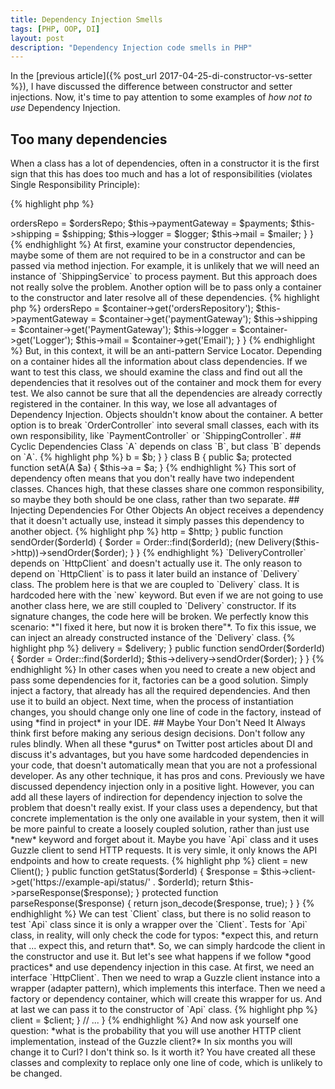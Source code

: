 ```yaml
---
title: Dependency Injection Smells
tags: [PHP, OOP, DI]
layout: post
description: "Dependency Injection code smells in PHP"
---
```


In the [previous article]({% post_url 2017-04-25-di-constructor-vs-setter %}), I have discussed the difference between constructor and setter injections. Now, it's time to pay attention to some examples of *how not to use* Dependency Injection.

## Too many dependencies

When a class has a lot of dependencies, often in a constructor it is the first sign that this has does too much and has a lot of responsibilities (violates Single Responsibility Principle):

{% highlight php %}
<?php

class OrderController
{
    public function __construct(
            OrdersRepository $ordersRepo, 
            PaymentGateway $payments, 
            ShippingService $shipping,
            Logger $logger
            Email $mailer
            )
    {
        $this->ordersRepo = $ordersRepo;
        $this->paymentGateway = $payments;
        $this->shipping = $shipping;
        $this->logger = $logger;
        $this->mail = $mailer;
    }
}
{% endhighlight %}

At first, examine your constructor dependencies, maybe some of them are not required to be in a constructor and can be passed via method injection. For example, it is unlikely that we will need an instance of `ShippingService` to process payment. But this approach does not really solve the problem. 

Another option will be to pass only a container to the constructor and later resolve all of these dependencies.

{% highlight php %}
<?php

class OrderController
{
    public function __construct(Container $container)
    {
        $this->ordersRepo = $container->get('ordersRepository');
        $this->paymentGateway = $container->get('paymentGateway');
        $this->shipping = $container->get('PaymentGateway');
        $this->logger = $container->get('Logger');
        $this->mail = $container->get('Email');
    }
}
{% endhighlight %}

But, in this context, it will be an anti-pattern Service Locator. Depending on a container hides all the information about class dependencies. If we want to test this class, we should examine the class and find out all the dependencies that it resolves out of the container and mock them for every test. We also cannot be sure that all the dependencies are already correctly registered in the container. In this way, we lose all advantages of Dependency Injection. Objects shouldn't know about the container.

A better option is to break `OrderController` into several small classes, each with its own responsibility, like `PaymentController` or `ShippingController`.

## Cyclic Dependencies

Class `A` depends on class `B`, but class `B` depends on `A`.

{% highlight php %}
<?php

class A {
    protected $b;

    public function __construct(B $b) {
        $this->b = $b;
    }
}

class B {
    public $a;

    protected function setA(A $a) {
        $this->a = $a;
    }
{% endhighlight %}

This sort of dependency often means that you don't really have two independent classes. Chances high, that these classes share one common responsibility, so maybe they both should be one class, rather than two separate.


## Injecting Dependencies For Other Objects

An object receives a dependency that it doesn't actually use, instead it simply passes this dependency to another object.

{% highlight php %}
<?php

class DeliveryController 
{
    protected $http;

    public function __construct(HttpClient $http)
    {
        $this->http = $http;
    }

    public function sendOrder($orderId)
    {
        $order = Order::find($orderId);

        (new Delivery($this->http))->sendOrder($order);
    }
}
{% endhighlight %}

`DeliveryController` depends on `HttpClient` and doesn't actually use it. The only reason to depend on `HttpClient` is to pass it later build an instance of `Delivery` class. The problem here is that we are coupled to `Delivery` class. It is hardcoded here with the `new` keyword. But even if we are not going to use another class here, we are still coupled to `Delivery` constructor. If its signature changes, the code here will be broken. We perfectly know this scenario: *"I fixed it here, but now it is broken there"*. To fix this issue, we can inject an already constructed instance of the `Delivery` class.

{% highlight php %}
<?php

class DeliveryController 
{
    protected $delivery;

    public function __construct(Delivery $delivery)
    {
        $this->delivery = $delivery;
    }

    public function sendOrder($orderId)
    {
        $order = Order::find($orderId);

        $this->delivery->sendOrder($order);
    }
}
{% endhighlight %}

In other cases when you need to create a new object and pass some dependencies for it, factories can be a good solution. Simply inject a factory, that already has all the required dependencies. And then use it to build an object. Next time, when the process of instantiation changes, you should change only one line of code in the factory, instead of using *find in project* in your IDE.

## Maybe Your Don't Need It

Always think first before making any serious design decisions. Don't follow any rules blindly. When all these *gurus* on Twitter post articles about DI and discuss it's advantages, but you have some hardcoded dependencies in your code, that doesn't automatically mean that you are not a professional developer. As any other technique, it has pros and cons. Previously we have discussed dependency injection only in a positive light. However, you can add all these layers of indirection for dependency injection to solve the problem that doesn't really exist. If your class uses a dependency, but that concrete implementation is the only one available in your system, then it will be more painful to create a loosely coupled solution, rather than just use *new* keyword and forget about it.

Maybe you have `Api` class and it uses Guzzle client to send HTTP requests. It is very simle, it only knows the API endpoints and how to create requests. 

{% highlight php %}
<?php

namespace App\Api;

use GuzzleHttp\Client;

class Api 
{
    protected $client;

    public function __construct()    
    {
        $this->client = new Client();
    }

    public function getStatus($orderId)
    {
        $response = $this->client->get('https://example-api/status/' . $orderId);

        return $this->parseResponse($response);
    }

    protected function parseResponse($response)
    {
        return json_decode($response, true);
    }
}
{% endhighlight %}

We can test `Client` class, but there is no solid reason to test `Api` class since it is only a wrapper over the `Client`. Tests for `Api` class, in reality, will only check the code for typos: *expect this, and return that ... expect this, and return that*. So, we can simply hardcode the client in the constructor and use it.  

But let's see what happens if we follow *good practices* and use dependency injection in this case. At first, we need an interface `HttpClient`. Then we need to wrap a Guzzle client instance into a wrapper (adapter pattern), which implements this interface. Then we need a factory or dependency container, which will create this wrapper for us. And at last we can pass it to the constructor of `Api` class. 


{% highlight php %}
<?php

interface HttpClient {
    // ...
}

class GuzzleAdapter implements HttpClient{
    // ...
}

class Api 
{
    protected $client;

    public function __construct(HttpClient $client)    
    {
        $this->client = $client;
    }

    // ... 
}
{% endhighlight %}

And now ask yourself one question: *what is the probability that you will use another HTTP client implementation, instead of the Guzzle client?* In six months you will change it to Curl? I don't think so. Is it worth it? You have created all these classes and complexity to replace only one line of code, which is unlikely to be changed. 